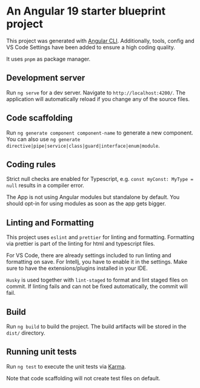 # An Angular 19 starter blueprint project

This project was generated with [Angular CLI](https://github.com/angular/angular-cli). Additionally, tools, config and VS Code Settings have been added to ensure a high coding quality.

It uses `pnpm` as package manager.

## Development server

Run `ng serve` for a dev server. Navigate to `http://localhost:4200/`. The application will automatically reload if you change any of the source files.

## Code scaffolding

Run `ng generate component component-name` to generate a new component. You can also use `ng generate directive|pipe|service|class|guard|interface|enum|module`.

## Coding rules

Strict null checks are enabled for Typescript, e.g. `const myConst: MyType = null` results in a compiler error.

The App is not using Angular modules but standalone by default. You should opt-in for using modules as soon as the app gets bigger.

## Linting and Formatting

This project uses `eslint` and `prettier` for linting and formatting. Formatting via prettier is part of the linting for html and typescript files.

For VS Code, there are already settings included to run linting and formatting on save. For Intellj, you have to enable it in the settings. Make sure to have the extensions/plugins installed in your IDE.

`Husky` is used together with `lint-staged` to format and lint staged files on commit. If linting fails and can not be fixed automatically, the commit will fail.

## Build

Run `ng build` to build the project. The build artifacts will be stored in the `dist/` directory.

## Running unit tests

Run `ng test` to execute the unit tests via [Karma](https://karma-runner.github.io).

Note that code scaffolding will not create test files on default.
